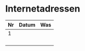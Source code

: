 # Internetadressen

| Nr  | Datum | Was |
| --- | ----- | --- |
| 1   |       |     |
|     |       |     |
|     |       |     |
|     |       |     |
|     |       |     |
